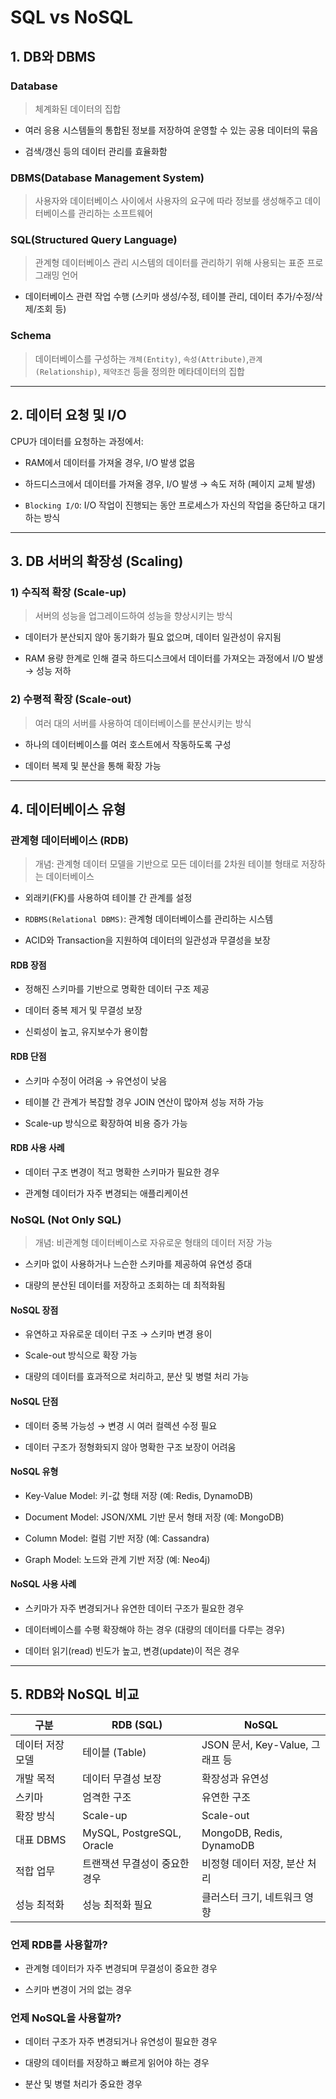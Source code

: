 # SQL vs NoSQL

## 1. DB와 DBMS

### Database
> 체계화된 데이터의 집합

- 여러 응용 시스템들의 통합된 정보를 저장하여 운영할 수 있는 공용 데이터의 묶음

- 검색/갱신 등의 데이터 관리를 효율화함

### DBMS(Database Management System)
> 사용자와 데이터베이스 사이에서 사용자의 요구에 따라 정보를 생성해주고 데이터베이스를 관리하는 소프트웨어

### SQL(Structured Query Language)
> 관계형 데이터베이스 관리 시스템의 데이터를 관리하기 위해 사용되는 표준 프로그래밍 언어

- 데이터베이스 관련 작업 수행 (스키마 생성/수정, 테이블 관리, 데이터 추가/수정/삭제/조회 등)

### Schema
> 데이터베이스를 구성하는 `개체(Entity)`, `속성(Attribute)`,`관계(Relationship)`, `제약조건` 등을 정의한 메타데이터의 집합

---

## 2. 데이터 요청 및 I/O

CPU가 데이터를 요청하는 과정에서:

- RAM에서 데이터를 가져올 경우, I/O 발생 없음

- 하드디스크에서 데이터를 가져올 경우, I/O 발생 → 속도 저하 (페이지 교체 발생)

- `Blocking I/O`: I/O 작업이 진행되는 동안 프로세스가 자신의 작업을 중단하고 대기하는 방식

---

## 3. DB 서버의 확장성 (Scaling)

### 1) 수직적 확장 (Scale-up)

> 서버의 성능을 업그레이드하여 성능을 향상시키는 방식

- 데이터가 분산되지 않아 동기화가 필요 없으며, 데이터 일관성이 유지됨

- RAM 용량 한계로 인해 결국 하드디스크에서 데이터를 가져오는 과정에서 I/O 발생 → 성능 저하

### 2) 수평적 확장 (Scale-out)

> 여러 대의 서버를 사용하여 데이터베이스를 분산시키는 방식

- 하나의 데이터베이스를 여러 호스트에서 작동하도록 구성

- 데이터 복제 및 분산을 통해 확장 가능

---

## 4. 데이터베이스 유형

### 관계형 데이터베이스 (RDB)

> 개념: 관계형 데이터 모델을 기반으로 모든 데이터를 2차원 테이블 형태로 저장하는 데이터베이스

- 외래키(FK)를 사용하여 테이블 간 관계를 설정

- `RDBMS(Relational DBMS)`: 관계형 데이터베이스를 관리하는 시스템

- ACID와 Transaction을 지원하여 데이터의 일관성과 무결성을 보장

#### RDB 장점

- 정해진 스키마를 기반으로 명확한 데이터 구조 제공

- 데이터 중복 제거 및 무결성 보장

- 신뢰성이 높고, 유지보수가 용이함

#### RDB 단점

- 스키마 수정이 어려움 → 유연성이 낮음

- 테이블 간 관계가 복잡할 경우 JOIN 연산이 많아져 성능 저하 가능

- Scale-up 방식으로 확장하여 비용 증가 가능

#### RDB 사용 사례

- 데이터 구조 변경이 적고 명확한 스키마가 필요한 경우

- 관계형 데이터가 자주 변경되는 애플리케이션

### NoSQL (Not Only SQL)

> 개념: 비관계형 데이터베이스로 자유로운 형태의 데이터 저장 가능

- 스키마 없이 사용하거나 느슨한 스키마를 제공하여 유연성 증대

- 대량의 분산된 데이터를 저장하고 조회하는 데 최적화됨

#### NoSQL 장점

- 유연하고 자유로운 데이터 구조 → 스키마 변경 용이

- Scale-out 방식으로 확장 가능

- 대량의 데이터를 효과적으로 처리하고, 분산 및 병렬 처리 가능

#### NoSQL 단점

- 데이터 중복 가능성 → 변경 시 여러 컬렉션 수정 필요

- 데이터 구조가 정형화되지 않아 명확한 구조 보장이 어려움

#### NoSQL 유형

- Key-Value Model: 키-값 형태 저장 (예: Redis, DynamoDB)

- Document Model: JSON/XML 기반 문서 형태 저장 (예: MongoDB)

- Column Model: 컬럼 기반 저장 (예: Cassandra)

- Graph Model: 노드와 관계 기반 저장 (예: Neo4j)

#### NoSQL 사용 사례

- 스키마가 자주 변경되거나 유연한 데이터 구조가 필요한 경우

- 데이터베이스를 수평 확장해야 하는 경우 (대량의 데이터를 다루는 경우)

- 데이터 읽기(read) 빈도가 높고, 변경(update)이 적은 경우

---

## 5. RDB와 NoSQL 비교

| 구분 | RDB (SQL) | NoSQL |
|---|---|---|
| 데이터 저장 모델 | 테이블 (Table) | JSON 문서, Key-Value, 그래프 등 |
| 개발 목적 | 데이터 무결성 보장 | 확장성과 유연성 |
| 스키마 | 엄격한 구조 | 유연한 구조 |
| 확장 방식 | Scale-up | Scale-out |
| 대표 DBMS | MySQL, PostgreSQL, Oracle |  MongoDB, Redis, DynamoDB |
| 적합 업무 | 트랜잭션 무결성이 중요한 경우 | 비정형 데이터 저장, 분산 처리 |
| 성능 최적화 | 성능 최적화 필요 | 클러스터 크기, 네트워크 영향 |

### 언제 RDB를 사용할까?

- 관계형 데이터가 자주 변경되며 무결성이 중요한 경우

- 스키마 변경이 거의 없는 경우

### 언제 NoSQL을 사용할까?

- 데이터 구조가 자주 변경되거나 유연성이 필요한 경우

- 대량의 데이터를 저장하고 빠르게 읽어야 하는 경우

- 분산 및 병렬 처리가 중요한 경우
